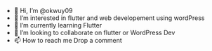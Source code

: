 - 👋 Hi, I’m @okwuy09
- 👀 I’m interested in flutter and web developement using wordPress 
- 🌱 I’m currently learning Flutter
- 💞️ I’m looking to collaborate on flutter or WordPress Dev
- 📫 How to reach me Drop a comment

<!---
okwuy09/okwuy09 is a ✨ special ✨ repository because its `README.md` (this file) appears on your GitHub profile.
You can click the Preview link to take a look at your changes.
--->
